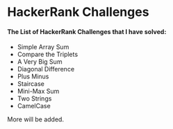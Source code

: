 # HackerRank Challenges

#### The List of HackerRank Challenges that I have solved:

- Simple Array Sum
- Compare the Triplets
- A Very Big Sum
- Diagonal Difference
- Plus Minus
- Staircase
- Mini-Max Sum
- Two Strings
- CamelCase

More will be added.
